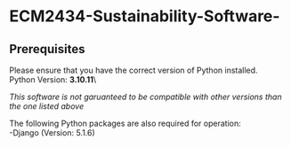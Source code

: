 # ECM2434-Sustainability-Software-

## Prerequisites
Please ensure that you have the correct version of Python installed.\
Python Version: **3.10.11**\

*This software is not garuanteed to be compatible with other versions than the one listed above*

The following Python packages are also required for operation:\
-Django (Version: 5.1.6)
